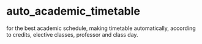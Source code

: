 # auto_academic_timetable
for the best academic schedule, making timetable automatically, according to credits, elective classes, professor and class day.
